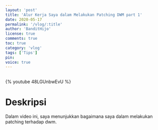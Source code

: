 ```yaml
---
layout: 'post'
title: 'Alur Kerja Saya dalam Melakukan Patching DWM part 1'
date: 2020-05-17
permalink: '/vlog/:title'
author: 'BanditHijo'
license: true
comments: true
toc: true
category: 'vlog'
tags: ['Tips']
pin:
voice: true
---
```


<div style="margin-top:30px;"></div>

{% youtube 48LGUnbwEvU %}

# Deskripsi

Dalam video ini, saya menunjukkan bagaimana saya dalam melakukan patching terhadap dwm.
